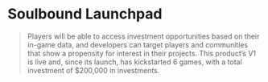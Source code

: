 # Soulbound Launchpad

> Players will be able to access investment opportunities based on their in-game data, and developers can target players and communities that show a propensity for interest in their projects. This product’s V1 is live and, since its launch, has kickstarted 6 games, with a total investment of $200,000 in investments.
